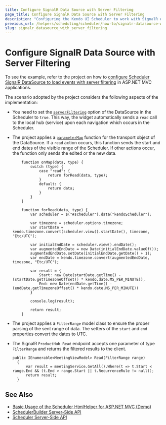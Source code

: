 ```yaml
---
title: Configure SignalR Data Source with Server Filtering
page_title: Configure SignalR Data Source with Server Filtering
description: "Configuring the Kendo UI Scheduler to work with SignalR data source by using local hub and server filtering in ASP.NET MVC applications."
previous_url: /helpers/scheduling/scheduler/how-to/signalr-datasource-with-server-filtering
slug: signalr_datasource_with_server_filtering
---
```


# Configure SignalR Data Source with Server Filtering

To see the example, refer to the project on how to [configure Scheduler SignalR DataSource to load events with server filtering](https://github.com/telerik/ui-for-aspnet-mvc-examples/tree/master/scheduler/scheduler-signalr-server-filtering) in ASP.NET MVC applications.

The scenario adopted by the project considers the following aspects of the implementation:
* You need to set the [`serverFiltering`](http://docs.telerik.com/kendo-ui/api/javascript/data/datasource#configuration-serverFiltering) option of the DataSource in the Scheduler to `true`. This way, the widget automatically sends a `read` call to the local hub (service) upon each navigation which occurs in the Scheduler.
* The project applies a [`parameterMap`](http://docs.telerik.com/kendo-ui/api/javascript/data/datasource#configuration-transport.parameterMap) function for the transport object of the DataSource. If a `read` action occurs, this function sends the start and end dates of the visible range of the Scheduler. If other actions occur, the function only sends the edited or the new data.

    ```Setting-the-action
        function onMap(data, type) {
            switch (type) {
                case "read": {
                    return forRead(data, type);
                }
                default: {
                    return data;
                }
            }
        }
    ```
    ```Setting-the-function
        function forRead(data, type) {
            var scheduler = $("#scheduler").data("kendoScheduler");

            var timezone = scheduler.options.timezone;
            var startDate = kendo.timezone.convert(scheduler.view().startDate(), timezone, "Etc/UTC");

            var initialEndDate = scheduler.view().endDate();
            var augmentedEndDate = new Date(initialEndDate.valueOf());
            augmentedEndDate.setDate(initialEndDate.getDate() + 1);
            var endDate = kendo.timezone.convert(augmentedEndDate, timezone, "Etc/UTC");

            var result = {
                Start: new Date(startDate.getTime() - (startDate.getTimezoneOffset() * kendo.date.MS_PER_MINUTE)),
                End: new Date(endDate.getTime() - (endDate.getTimezoneOffset() * kendo.date.MS_PER_MINUTE))
            }

            console.log(result);

            return result;
        }
    ```

* The project applies a `FilterRange` model class to ensure the proper parsing of the sent range of data. The setters of the `start` and `end` properties convert the dates to UTC.
* The SignalR `ProductHub Read` endpoint accepts one parameter of type `FilterRange` and returns the filtered results to the client.

      public IEnumerable<MeetingViewModel> Read(FilterRange range)
        {
            var result = meetingService.GetAll().Where(t => t.Start < range.End && (t.End > range.Start || t.RecurrenceRule != null));
            return result;
        }

## See Also

* [Basic Usage of the Scheduler HtmlHelper for ASP.NET MVC (Demo)](https://demos.telerik.com/aspnet-mvc/scheduler)
* [SchedulerBuilder Server-Side API](http://docs.telerik.com/aspnet-mvc/api/Kendo.Mvc.UI.Fluent/SchedulerBuilder)
* [Scheduler Server-Side API](/api/scheduler)
